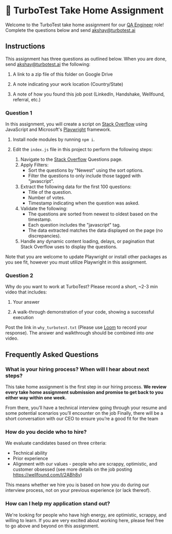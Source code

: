 
# 🐺 TurboTest Take Home Assignment

Welcome to the TurboTest take home assignment for our [QA Engineer](https://wellfound.com/l/2ABh8v) role! Complete the questions below and send [akshay@turbotest.ai](mailto:akshay@turbotest.ai)

## Instructions

This assignment has three questions as outlined below. When you are done, send [akshay@turbotest.ai](mailto:akshay@turbotest.ai) the following:

1. A link to a zip file of this folder on Google Drive 

2. A note indicating your work location (Country/State)

3. A note of how you found this job post (LinkedIn, Handshake, Wellfound, referral, etc.)

### Question 1

In this assignment, you will create a script on [Stack Overflow](https://stackoverflow.com/questions) using JavaScript and Microsoft's [Playwright](https://playwright.dev/) framework. 

1. Install node modules by running `npm i`.

2. Edit the `index.js` file in this project to perform the following steps:

   1. Navigate to the [Stack Overflow](https://stackoverflow.com/questions) Questions page.
   2. Apply Filters:
      - Sort the questions by "Newest" using the sort options.
      - Filter the questions to only include those tagged with "javascript".
   3. Extract the following data for the first 100 questions:
      - Title of the question.
      - Number of votes.
      - Timestamp indicating when the question was asked.
   4. Validate the following:
      - The questions are sorted from newest to oldest based on the timestamp.
      - Each question includes the "javascript" tag.
      - The data extracted matches the data displayed on the page (no discrepancies).
   5. Handle any dynamic content loading, delays, or pagination that Stack Overflow uses to display the questions.


Note that you are welcome to update Playwright or install other packages as you see fit, however you must utilize Playwright in this assignment.

### Question 2

Why do you want to work at TurboTest? Please record a short, ~2-3 min video that includes:

1. Your answer 

2. A walk-through demonstration of your code, showing a successful execution

Post the link in `why_turbotest.txt` (Please use [Loom](https://www.loom.com) to record your response). The answer and walkthrough should be combined into *one* video.

## Frequently Asked Questions

### What is your hiring process? When will I hear about next steps?

This take home assignment is the first step in our hiring process. **We review every take home assignment submission and promise to get back to you either way within one week.** 

From there, you’ll have a technical interview going through your resume and some potential scenarios you’ll encounter on the job
Finally, there will be a short conversation with our CEO to ensure you’re a good fit for the team


### How do you decide who to hire?

We evaluate candidates based on three criteria:

- Technical ability 
- Prior experience 
- Alignment with our values - people who are scrappy, optimistic, and customer obsessed (see more details on the job posting https://wellfound.com/l/2ABh8v)

This means whether we hire you is based on how you do during our interview process, not on your previous experience (or lack thereof).

### How can I help my application stand out?

We're looking for people who have high energy, are optimistic, scrappy, and willing to learn. If you are very excited about working here, please feel free to go above and beyond on this assignment.
